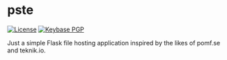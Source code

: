 # pste

[![License](https://img.shields.io/github/license/FoxDev/pste.svg)](https://www.gnu.org/licenses/gpl.txt)
[![Keybase PGP](https://img.shields.io/keybase/pgp/TheReverend403.svg)](https://keybase.io/thereverend403)

Just a simple Flask file hosting application inspired by the likes of pomf.se and teknik.io.
